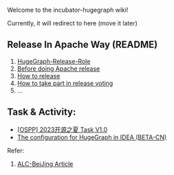 Welcome to the incubator-hugegraph wiki!

Currently, it will redirect to here (move it later)

## Release In Apache Way (README)

1. [HugeGraph-Release-Role](https://github.com/apache/incubator-hugegraph-toolchain/wiki)
2. [Before doing Apache release](https://github.com/apache/incubator-hugegraph/wiki/Apache%E5%8F%91%E7%89%88%E6%B3%A8%E6%84%8F%E4%BA%8B%E9%A1%B9)
3. [How to release](https://github.com/apache/incubator-hugegraph-toolchain/wiki/HugeGraph-Release-V1.0)
4. [How to take part in release voting](https://github.com/apache/incubator-hugegraph-toolchain/wiki/%E5%8F%91%E7%89%88%E6%8A%95%E7%A5%A8%E7%9B%B8%E5%85%B3)
5. ...


## Task & Activity:

- [[OSPP] 2023开源之夏 Task V1.0](https://github.com/apache/incubator-hugegraph/wiki/%5BOSPP%5D-%E5%BC%80%E6%BA%90%E4%B9%8B%E5%A4%8F-proposal)
- [The configuration for HugeGraph in IDEA (BETA-CN)](https://github.com/apache/incubator-hugegraph/wiki/The-configuration-for-HugeGraph-in-IDEA-(BETA))


Refer:
1. [ALC-BeiJing Article](https://alc-beijing.github.io/alc-site/post/apache-policy/asf-release-notes/)